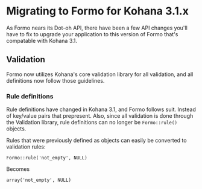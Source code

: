 # Migrating to Formo for Kohana 3.1.x

As Formo nears its Dot-oh API, there have been a few API changes you'll have to fix to upgrade your application to this version of Formo that's compatable with Kohana 3.1.

## Validation

Formo now utilizes Kohana's core validation library for all validation, and all definitions now follow those guidelines.

### Rule definitions

Rule definitions have changed in Kohana 3.1, and Formo follows suit. Instead of key/value pairs that prepresent. Also, since all validation is done through the Validation library, rule definitions can no longer be `Formo::rule()` objects.

Rules that were previously defined as objects can easily be converted to validation rules:

	Formo::rule('not_empty', NULL)

Becomes

	array('not_empty', NULL)